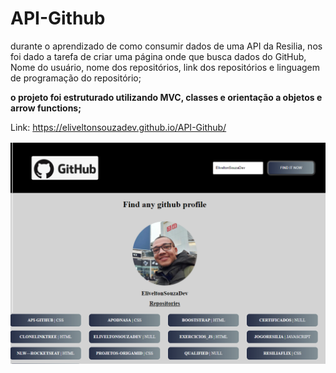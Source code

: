 # API-Github


durante o aprendizado de como consumir dados de uma API da Resilia, nos foi dado a tarefa de criar uma página onde que busca dados do GitHub, Nome do
usuário, nome dos repositórios, link dos repositórios e linguagem de programação do
repositório;

**o projeto foi estruturado utilizando MVC, classes e orientação a objetos e  arrow functions;**

Link: https://eliveltonsouzadev.github.io/API-Github/


![](https://github.com/EliveltonSouzaDev/API-Github/blob/master/pg.png)
